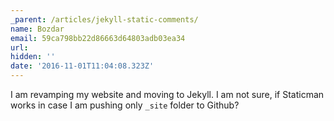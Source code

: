 ```yaml
---
_parent: /articles/jekyll-static-comments/
name: Bozdar
email: 59ca798bb22d86663d64803adb03ea34
url:
hidden: ''
date: '2016-11-01T11:04:08.323Z'
---
```


I am revamping my website and moving to Jekyll. I am not sure, if Staticman
works in case I am pushing only `_site` folder to Github?
